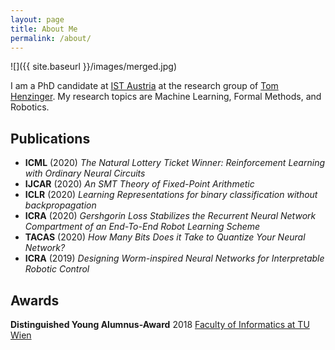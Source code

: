 ```yaml
---
layout: page
title: About Me
permalink: /about/
---
```


![]({{ site.baseurl }}/images/merged.jpg)

I am a PhD candidate at [IST Austria](https://ist.ac.at/) at the research group of [Tom Henzinger](https://ist.ac.at/en/research/henzinger-group/).
My research topics are Machine Learning, Formal Methods, and Robotics.

## Publications

- **ICML** (2020) *The Natural Lottery Ticket Winner: Reinforcement Learning with Ordinary Neural Circuits*
- **IJCAR** (2020) *An SMT Theory of Fixed-Point Arithmetic*
- **ICLR** (2020) *Learning Representations for binary classification without backpropagation*
- **ICRA** (2020) *Gershgorin Loss Stabilizes the Recurrent Neural Network Compartment of an End-To-End Robot Learning Scheme*
- **TACAS** (2020) *How Many Bits Does it Take to Quantize Your Neural Network?*
- **ICRA** (2019) *Designing Worm-inspired Neural Networks for Interpretable Robotic Control*

## Awards

**Distinguished Young Alumnus-Award** 2018 [Faculty of Informatics at TU Wien](http://www.informatik.tuwien.ac.at/studium/studierende/epilog/2017ws)